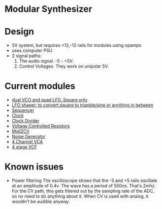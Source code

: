 # Modular Synthesizer

# Design
- 5V system, but requires +12,-12 rails for modules using opamps
- uses computer PSU
- 2 signal paths:
    1) The audio signal. -5 - +5V. 
    2) Control Voltages. They work on unipolar 5V.

# Current modules
- [dual VCO and quad LFO. Square only](modules/osc)
- [LFO shaper: to convert square to trianble/sine or anything in between](modules/waveshaper)
- [Sequencer](modules/sequencer)
- [Clock](modules/clock)
- [Clock Divider](modules/divider)
- [Voltage Controlled Resistors](modules/digipot)
- [Midi2CV](modules/midi2cv)
- [Noise Generator](modules/noise)
- [4 Channel VCA](modules/vca)
- [4 stage VCF](modules/vcf)

# Known issues
- Power filtering
    The oscilloscope shows that the -5 and +5 rails oscillate at an amplitude of 0.4v. The wave has a period of 500ns.
    That's 2mhz. 
    For the CV path, this gets filtered out by the sampling rate of the ADC, so no need to do anything about it. When CV
    is used with analog, it wouldn't be audible anyway.



